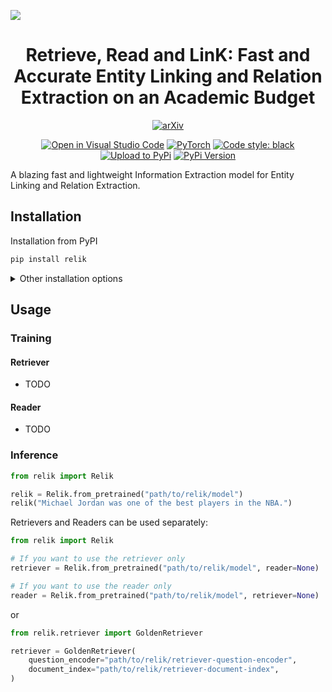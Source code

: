 ![](https://drive.google.com/uc?export=view&id=1vmf1rhGvc5JQjV1EbCKP66G79NiJMs17)

<div align="center">    
 
# Retrieve, Read and LinK: Fast and Accurate Entity Linking and Relation Extraction on an Academic Budget

[![arXiv](https://img.shields.io/badge/arXiv-placeholder-b31b1b.svg)](https://arxiv.org/abs/placeholder)

[![Open in Visual Studio Code](https://img.shields.io/badge/preview%20in-vscode.dev-blue)](https://github.dev/SapienzaNLP/relik)
[![PyTorch](https://img.shields.io/badge/PyTorch-orange?logo=pytorch)](https://pytorch.org/)
[![Code style: black](https://img.shields.io/badge/code%20style-black-000000)](https://github.com/psf/black)
[![Upload to PyPi](https://github.com/SapienzaNLP/relik/actions/workflows/python-publish-pypi.yml/badge.svg)](https://github.com/SapienzaNLP/relik/actions/workflows/python-publish-pypi.yml)
[![PyPi Version](https://img.shields.io/github/v/release/SapienzaNLP/relik)](https://github.com/SapienzaNLP/relik/releases)

</div>

A blazing fast and lightweight Information Extraction model for Entity Linking and Relation Extraction.


## Installation

Installation from PyPI
```bash
pip install relik
```

<details>
  <summary>Other installation options</summary>

#### Install with optional dependencies

Install with all the optional dependencies.

```bash
pip install relik[all]
```

Install with optional dependencies for training and evaluation.

```bash
pip install relik[train]
```

Install with optional dependencies for [FAISS](https://github.com/facebookresearch/faiss)

```bash
pip install relik[faiss] # or relik[faiss-gpu] for GPU support
```

Install with optional dependencies for serving the models with [FastAPI](https://fastapi.tiangolo.com/) and [Ray](https://docs.ray.io/en/latest/serve/quickstart.html).

```bash
pip install relik[serve]
```

#### Installation from source

```bash
git clone https://github.com/SapienzaNLP/relik.git
cd relik
pip install -e .[all]
```

</details>

## Usage

### Training

#### Retriever

- TODO

#### Reader

- TODO

### Inference

[//]: # (Write a short description of the model and how to use it with the `from_pretrained` method.)

```python
from relik import Relik

relik = Relik.from_pretrained("path/to/relik/model")
relik("Michael Jordan was one of the best players in the NBA.")
```

Retrievers and Readers can be used separately:

```python
from relik import Relik

# If you want to use the retriever only
retriever = Relik.from_pretrained("path/to/relik/model", reader=None)

# If you want to use the reader only
reader = Relik.from_pretrained("path/to/relik/model", retriever=None)
```

or

```python
from relik.retriever import GoldenRetriever

retriever = GoldenRetriever(
    question_encoder="path/to/relik/retriever-question-encoder",
    document_index="path/to/relik/retriever-document-index",
)
```
